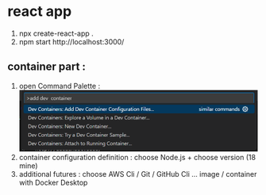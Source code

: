 # react app 
 1. npx create-react-app .
 2. npm start 
http://localhost:3000/ 

## container part : 
1. open Command Palette : 
![alt text](image.png)
2. container configuration definition : choose Node.js + choose version (18 mine)
3. additional futures : choose AWS Cli / Git / GitHub Cli 
...
image / container with Docker Desktop 

